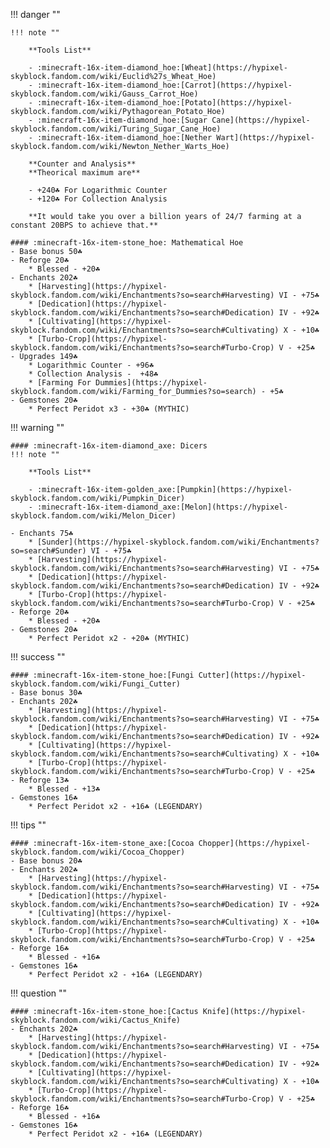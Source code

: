 
!!! danger ""

    !!! note ""

        **Tools List**

        - :minecraft-16x-item-diamond_hoe:[Wheat](https://hypixel-skyblock.fandom.com/wiki/Euclid%27s_Wheat_Hoe) 
        - :minecraft-16x-item-diamond_hoe:[Carrot](https://hypixel-skyblock.fandom.com/wiki/Gauss_Carrot_Hoe)
        - :minecraft-16x-item-diamond_hoe:[Potato](https://hypixel-skyblock.fandom.com/wiki/Pythagorean_Potato_Hoe)
        - :minecraft-16x-item-diamond_hoe:[Sugar Cane](https://hypixel-skyblock.fandom.com/wiki/Turing_Sugar_Cane_Hoe)
        - :minecraft-16x-item-diamond_hoe:[Nether Wart](https://hypixel-skyblock.fandom.com/wiki/Newton_Nether_Warts_Hoe)

        **Counter and Analysis**
        **Theorical maximum are**

        - +240☘ For Logarithmic Counter
        - +120☘ For Collection Analysis

        **It would take you over a billion years of 24/7 farming at a constant 20BPS to achieve that.**

    #### :minecraft-16x-item-stone_hoe: Mathematical Hoe 
    - Base bonus 50☘
    - Reforge 20☘
        * Blessed - +20☘
    - Enchants 202☘
        * [Harvesting](https://hypixel-skyblock.fandom.com/wiki/Enchantments?so=search#Harvesting) VI - +75☘
        * [Dedication](https://hypixel-skyblock.fandom.com/wiki/Enchantments?so=search#Dedication) IV - +92☘
        * [Cultivating](https://hypixel-skyblock.fandom.com/wiki/Enchantments?so=search#Cultivating) X - +10☘
        * [Turbo-Crop](https://hypixel-skyblock.fandom.com/wiki/Enchantments?so=search#Turbo-Crop) V - +25☘
    - Upgrades 149☘
        * Logarithmic Counter - +96☘
        * Collection Analysis -  +48☘
        * [Farming For Dummies](https://hypixel-skyblock.fandom.com/wiki/Farming_for_Dummies?so=search) - +5☘
    - Gemstones 20☘
        * Perfect Peridot x3 - +30☘ (MYTHIC)

!!! warning ""

    #### :minecraft-16x-item-diamond_axe: Dicers
    !!! note ""

        **Tools List**

        - :minecraft-16x-item-golden_axe:[Pumpkin](https://hypixel-skyblock.fandom.com/wiki/Pumpkin_Dicer)
        - :minecraft-16x-item-diamond_axe:[Melon](https://hypixel-skyblock.fandom.com/wiki/Melon_Dicer)

    - Enchants 75☘
        * [Sunder](https://hypixel-skyblock.fandom.com/wiki/Enchantments?so=search#Sunder) VI - +75☘
        * [Harvesting](https://hypixel-skyblock.fandom.com/wiki/Enchantments?so=search#Harvesting) VI - +75☘
        * [Dedication](https://hypixel-skyblock.fandom.com/wiki/Enchantments?so=search#Dedication) IV - +92☘
        * [Turbo-Crop](https://hypixel-skyblock.fandom.com/wiki/Enchantments?so=search#Turbo-Crop) V - +25☘
    - Reforge 20☘
        * Blessed - +20☘
    - Gemstones 20☘
        * Perfect Peridot x2 - +20☘ (MYTHIC)

!!! success ""

    #### :minecraft-16x-item-stone_hoe:[Fungi Cutter](https://hypixel-skyblock.fandom.com/wiki/Fungi_Cutter)
    - Base bonus 30☘
    - Enchants 202☘
        * [Harvesting](https://hypixel-skyblock.fandom.com/wiki/Enchantments?so=search#Harvesting) VI - +75☘
        * [Dedication](https://hypixel-skyblock.fandom.com/wiki/Enchantments?so=search#Dedication) IV - +92☘
        * [Cultivating](https://hypixel-skyblock.fandom.com/wiki/Enchantments?so=search#Cultivating) X - +10☘
        * [Turbo-Crop](https://hypixel-skyblock.fandom.com/wiki/Enchantments?so=search#Turbo-Crop) V - +25☘
    - Reforge 13☘
        * Blessed - +13☘
    - Gemstones 16☘
        * Perfect Peridot x2 - +16☘ (LEGENDARY)

!!! tips ""

    #### :minecraft-16x-item-stone_axe:[Cocoa Chopper](https://hypixel-skyblock.fandom.com/wiki/Cocoa_Chopper)
    - Base bonus 20☘
    - Enchants 202☘
        * [Harvesting](https://hypixel-skyblock.fandom.com/wiki/Enchantments?so=search#Harvesting) VI - +75☘
        * [Dedication](https://hypixel-skyblock.fandom.com/wiki/Enchantments?so=search#Dedication) IV - +92☘
        * [Cultivating](https://hypixel-skyblock.fandom.com/wiki/Enchantments?so=search#Cultivating) X - +10☘
        * [Turbo-Crop](https://hypixel-skyblock.fandom.com/wiki/Enchantments?so=search#Turbo-Crop) V - +25☘
    - Reforge 16☘
        * Blessed - +16☘
    - Gemstones 16☘
        * Perfect Peridot x2 - +16☘ (LEGENDARY)

!!! question ""

    #### :minecraft-16x-item-stone_hoe:[Cactus Knife](https://hypixel-skyblock.fandom.com/wiki/Cactus_Knife)
    - Enchants 202☘
        * [Harvesting](https://hypixel-skyblock.fandom.com/wiki/Enchantments?so=search#Harvesting) VI - +75☘
        * [Dedication](https://hypixel-skyblock.fandom.com/wiki/Enchantments?so=search#Dedication) IV - +92☘
        * [Cultivating](https://hypixel-skyblock.fandom.com/wiki/Enchantments?so=search#Cultivating) X - +10☘
        * [Turbo-Crop](https://hypixel-skyblock.fandom.com/wiki/Enchantments?so=search#Turbo-Crop) V - +25☘
    - Reforge 16☘
        * Blessed - +16☘
    - Gemstones 16☘
        * Perfect Peridot x2 - +16☘ (LEGENDARY)